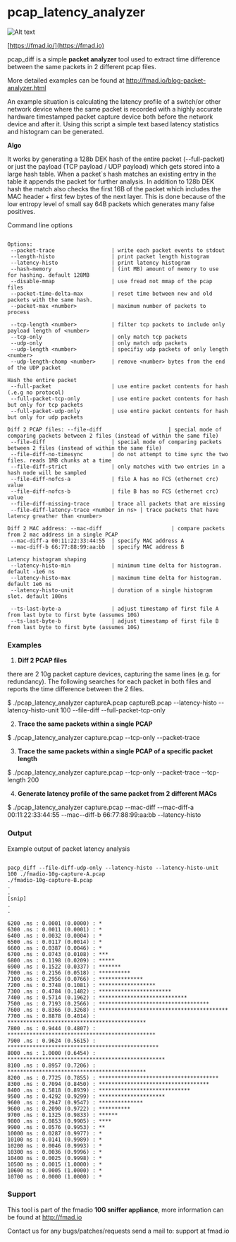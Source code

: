 # pcap_latency_analyzer

![Alt text](http://firmware.fmad.io/images/logo_latency_analyzer.png "fmadio latency analyzer logo")

[https://fmad.io/](https://fmad.io)


pcap_diff is a simple **packet analyzer** tool used to extract time difference between the same packets in 2 different pcap files. 

More detailed examples can be found at http://fmad.io/blog-packet-analyzer.html 

An example situation is calculating the latency profile of a switch/or other network device where the same packet is recorded with a highly accurate hardware timestamped packet capture device both before the network device and after it.  Using this script a simple text based latency statistics and histogram can be generated.

**Algo**

It works by generating a 128b DEK hash of the entire packet (--full-packet) or just the payload (TCP payload / UDP payload) which gets stored into a large hash table. When a packet`s hash matches an existing entry in the table it appends the packet for further analysis. In addition to 128b DEK hash the match also checks the first 16B of the packet which includes the MAC header + first few bytes of the next layer. This is done because of the low entropy level of small say 64B packets which generates many false positives. 


Command line options 

```

Options:
 --packet-trace                  | write each packet events to stdout
 --length-histo                  | print packet length histogram
 --latency-histo                 | print latency histogram
 --hash-memory                   | (int MB) amount of memory to use for hashing. default 128MB
 --disable-mmap                  | use fread not mmap of the pcap files
 --packet-time-delta-max         | reset time between new and old packets with the same hash.
 --packet-max <number>           | maximum number of packets to process

 --tcp-length <number>           | filter tcp packets to include only payload length of <number>
 --tcp-only                      | only match tcp packets
 --udp-only                      | only match udp packets
 --udp-length <number>           | specifiy udp packets of only length <number>
 --udp-length-chomp <number>     | remove <number> bytes from the end of the UDP packet

Hash the entire packet
 --full-packet                   | use entire packet contents for hash (.e.g no protocol)
 --full-packet-tcp-only          | use entire packet contents for hash but only for tcp packets
 --full-packet-udp-only          | use entire packet contents for hash but only for udp packets

Diff 2 PCAP files: --file-diff                     | special mode of comparing packets between 2 files (instead of within the same file)
 --file-diff                     | special mode of comparing packets between 2 files (instead of within the same file)
 --file-diff-no-timesync         | do not attempt to time sync the two files. reads 1MB chunks at a time
 --file-diff-strict              | only matches with two entries in a hash node will be sampled
 --file-diff-nofcs-a             | file A has no FCS (ethernet crc) value
 --file-diff-nofcs-b             | file B has no FCS (ethernet crc) value
 --file-diff-missing-trace       | trace all packets that are missing
 --file-diff-latency-trace <number in ns> | trace packets that have latency greather than <number>

Diff 2 MAC address: --mac-diff                      | compare packets from 2 mac address in a single PCAP
 --mac-diff-a 00:11:22:33:44:55  | specify MAC address A
 --mac-diff-b 66:77:88:99:aa:bb  | specify MAC address B

Latency histogram shaping
 --latency-histo-min             | minimum time delta for histogram. default -1e6 ns
 --latency-histo-max             | maximum time delta for histogram. default 1e6 ns
 --latency-histo-unit            | duration of a single histogram slot. default 100ns

 --ts-last-byte-a                | adjust timestamp of first file A from last byte to first byte (assumes 10G)
 --ts-last-byte-b                | adjust timestamp of first file B from last byte to first byte (assumes 10G)

```

### Examples

1) **Diff 2 PCAP files**

there are 2 10g packet capture devices, capturing the same lines (e.g. for redundancy). The following searches for each packet in both files and reports the time difference between the 2 files. 

$ ./pcap_latency_analyzer  captureA.pcap  captureB.pcap  --latency-histo --latency-histo-unit 100 --file-diff --full-packet-tcp-only 

2) **Trace the same packets within a single PCAP**

$ ./pcap_latency_analyzer  capture.pcap  --tcp-only --packet-trace 

3) **Trace the same packets within a single PCAP of a specific packet length**

$ ./pcap_latency_analyzer  capture.pcap  --tcp-only --packet-trace  --tcp-length 200 

4) **Generate latency profile of the same packet from 2 different MACs**

$ ./pcap_latency_analyzer  capture.pcap  --mac-diff --mac-diff-a 00:11:22:33:44:55 --mac--diff-b 66:77:88:99:aa:bb --latency-histo

### Output 

Example output of packet latency analysis

```

pacp_diff --file-diff-udp-only --latency-histo --latency-histo-unit 100 ./fmadio-10g-capture-A.pcap
./fmadio-10g-capture-B.pcap
.
.
[snip]
.
.

6200 .ns : 0.0001 (0.0000) : *
6300 .ns : 0.0011 (0.0001) : *
6400 .ns : 0.0032 (0.0004) : *
6500 .ns : 0.0117 (0.0014) : *
6600 .ns : 0.0387 (0.0046) : *
6700 .ns : 0.0743 (0.0108) : ***
6800 .ns : 0.1198 (0.0209) : *****
6900 .ns : 0.1522 (0.0337) : *******
7000 .ns : 0.2156 (0.0518) : **********
7100 .ns : 0.2956 (0.0766) : **************
7200 .ns : 0.3748 (0.1081) : ******************
7300 .ns : 0.4784 (0.1482) : ***********************
7400 .ns : 0.5714 (0.1962) : ****************************
7500 .ns : 0.7193 (0.2566) : ***********************************
7600 .ns : 0.8366 (0.3268) : *****************************************
7700 .ns : 0.8878 (0.4014) : ********************************************
7800 .ns : 0.9444 (0.4807) : ***********************************************
7900 .ns : 0.9624 (0.5615) : ************************************************
8000 .ns : 1.0000 (0.6454) : **************************************************
8100 .ns : 0.8957 (0.7206) : ********************************************
8200 .ns : 0.7725 (0.7855) : **************************************
8300 .ns : 0.7094 (0.8450) : ***********************************
8400 .ns : 0.5818 (0.8939) : *****************************
9500 .ns : 0.4292 (0.9299) : *********************
9600 .ns : 0.2947 (0.9547) : **************
9600 .ns : 0.2090 (0.9722) : **********
9700 .ns : 0.1325 (0.9833) : ******
9800 .ns : 0.0853 (0.9905) : ****
9900 .ns : 0.0576 (0.9953) : **
10000 ns : 0.0287 (0.9977) : *
10100 ns : 0.0141 (0.9989) : *
10200 ns : 0.0046 (0.9993) : *
10300 ns : 0.0036 (0.9996) : *
10400 ns : 0.0025 (0.9998) : *
10500 ns : 0.0015 (1.0000) : *
10600 ns : 0.0005 (1.0000) : *
10700 ns : 0.0000 (1.0000) : *

```

### Support 

This tool is part of the fmadio **10G sniffer appliance**, more information can be found at http://fmad.io 

Contact us for any bugs/patches/requests send a mail to: support at fmad.io 
